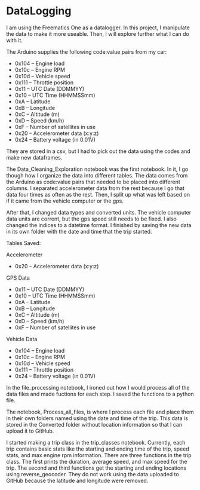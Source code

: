 # DataLogging
I am using the Freematics One as a datalogger. In this project, I manipulate the data to make it more useable. Then, I will explore further what I can do with it.

The Arduino supplies the following code:value pairs from my car:

- 0x104 – Engine load
- 0x10c – Engine RPM
- 0x10d – Vehicle speed
- 0x111 – Throttle position
- 0x11 – UTC Date (DDMMYY)
- 0x10 – UTC Time (HHMMSSmm)
- 0xA – Latitude
- 0xB – Longitude
- 0xC – Altitude (m)
- 0xD – Speed (km/h)
- 0xF – Number of satellites in use
- 0x20 – Accelerometer data (x:y:z)
- 0x24 – Battery voltage (in 0.01V)

They are stored in a csv, but I had to pick out the data using the codes and make new dataframes.

The Data_Cleaning_Exploration notebook was the first notebook. In it, I go though how I organize the data into different tables. The data comes from the Arduino as code:value pairs that needed to be placed into different columns. I separated accelerometer data from the rest because I go that data four times as often as the rest. Then, I split up what was left based on if it came from the vehicle computer or the gps.

After that, I changed data types and converted units. The vehicle computer data units are corrent, but the gps speed still needs to be fixed. I also changed the indices to a datetime format. I finished by saving the new data in its own folder with the date and time that the trip started.

Tables Saved:

  Accelerometer
 - 0x20 – Accelerometer data (x:y:z)
 
  GPS Data
 - 0x11 – UTC Date (DDMMYY)
 - 0x10 – UTC Time (HHMMSSmm)
 - 0xA – Latitude
 - 0xB – Longitude
 - 0xC – Altitude (m)
 - 0xD – Speed (km/h)
 - 0xF – Number of satellites in use
 
 Vehicle Data
 - 0x104 – Engine load
 - 0x10c – Engine RPM
 - 0x10d – Vehicle speed
 - 0x111 – Throttle position
 - 0x24 – Battery voltage (in 0.01V)

In the file_processing notebook, I ironed out how I would process all of the data files and made fuctions for each step.
I saved the functions to a python file.

The notebook, Process_all_files, is where I process each file and place them in their own folders named using the date and time of the trip. This data is stored in the Converted folder without location information so that I can upload it to GitHub.

I started making a trip class in the trip_classes notebook. Currently, each trip contains basic stats like the starting and ending time of the trip, speed stats, and max engine rpm information. There are three functions in the trip class. The first prints the duration, average speed, and max speed for the trip. The second and third functions get the starting and ending locations using reverse_geocoder. They do not work using the data uploaded to GitHub because the latitude and longitude were removed.
